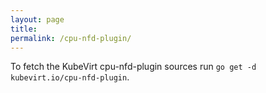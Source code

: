 ```yaml
---
layout: page
title:
permalink: /cpu-nfd-plugin/
---
```


To fetch the KubeVirt cpu-nfd-plugin sources run `go get -d kubevirt.io/cpu-nfd-plugin`.
